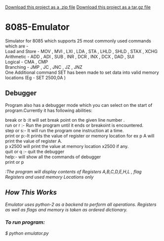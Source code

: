 <a class="zip_download_link" href="https://github.com/vishu-chaudhary/8085_Emulator/zipball/master">Download this project as a .zip file</a>
<a class="tar_download_link" href="https://github.com/vishu-chaudhary/8085_Emulator/tarball/master">Download this project as a tar.gz file</a>
# 8085-Emulator
Simulator for 8085 which supports 25 most commonly used commands which are -  
Load and Store - MOV , MVI , LXI , LDA , STA , LHLD , SHLD , STAX , XCHG  
Arithmetic - ADD , ADI , SUB , INR , DCR , INX , DCX , DAD , SUI  
Logical - CMA , CMP  
Branching - JMP , JC , JNC , JZ , JNZ  
One Additional command SET has been made to set data into valid memory locations (Eg - SET 2500,0A )  
## Debugger
Program also has a debugger mode which you can select on the start of program.Currently it has following abilities:

break or b <line Number>          :it will set break point on the given line number . <br>
run or r :- Run the program until it ends or breakoint is encountered.<br>
step or s:- It will run the program one instruction at a time.<br>
print or p:-It prints the value of register or memory location for ex p A will print the value of register A.<br>
            p x2500 will print the value at memory location x2500 if any.<br>
quit or q :- quit the debugger<br>
help:- will show all the commands of debugger<br>
print or p <address or Register> :The program will display contents of Registers A,B,C,D,E,H,L , flag Registers and used memory Locations only
 
## How This Works
Emulator uses python-2 as a backend to perform all operations.
Registers as well as flags and memory is taken as ordered dictionary.
### To run program:
$ python emulator.py
